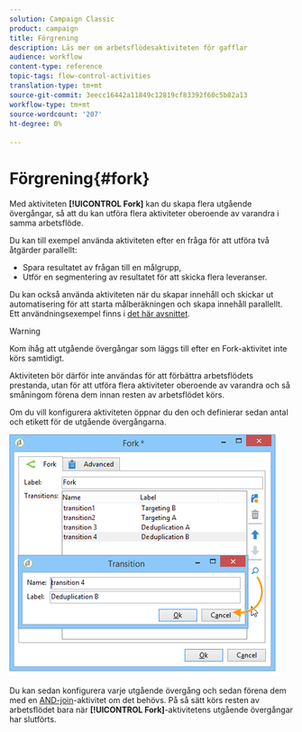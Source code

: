 ```yaml
---
solution: Campaign Classic
product: campaign
title: Förgrening
description: Läs mer om arbetsflödesaktiviteten för gafflar
audience: workflow
content-type: reference
topic-tags: flow-control-activities
translation-type: tm+mt
source-git-commit: 3eecc16442a11849c12819cf83392f60c5b82a13
workflow-type: tm+mt
source-wordcount: '207'
ht-degree: 0%

---
```



# Förgrening{#fork}

Med aktiviteten **[!UICONTROL Fork]** kan du skapa flera utgående övergångar, så att du kan utföra flera aktiviteter oberoende av varandra i samma arbetsflöde.

Du kan till exempel använda aktiviteten efter en fråga för att utföra två åtgärder parallellt:

* Spara resultatet av frågan till en målgrupp,
* Utför en segmentering av resultatet för att skicka flera leveranser.

Du kan också använda aktiviteten när du skapar innehåll och skickar ut automatisering för att starta målberäkningen och skapa innehåll parallellt. Ett användningsexempel finns i [det här avsnittet](../../delivery/using/automating-via-workflows.md#creating-the-delivery-and-its-content).

>[!WARNING]
>
>Kom ihåg att utgående övergångar som läggs till efter en Fork-aktivitet inte körs samtidigt.
>
>Aktiviteten bör därför inte användas för att förbättra arbetsflödets prestanda, utan för att utföra flera aktiviteter oberoende av varandra och så småningom förena dem innan resten av arbetsflödet körs.

Om du vill konfigurera aktiviteten öppnar du den och definierar sedan antal och etikett för de utgående övergångarna.

![](assets/s_user_segmentation_fork.png)

Du kan sedan konfigurera varje utgående övergång och sedan förena dem med en [AND-join](../../workflow/using/and-join.md)-aktivitet om det behövs. På så sätt körs resten av arbetsflödet bara när **[!UICONTROL Fork]**-aktivitetens utgående övergångar har slutförts.
